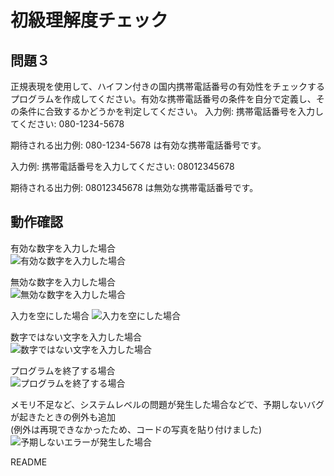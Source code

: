 # 初級理解度チェック
## 問題３
正規表現を使用して、ハイフン付きの国内携帯電話番号の有効性をチェックするプログラムを作成してください。有効な携帯電話番号の条件を自分で定義し、その条件に合致するかどうかを判定してください。
入力例:
    携帯電話番号を入力してください: 080-1234-5678

期待される出力例:
    080-1234-5678 は有効な携帯電話番号です。

入力例:
    携帯電話番号を入力してください: 08012345678

期待される出力例:
    08012345678 は無効な携帯電話番号です。

## 動作確認
有効な数字を入力した場合  
![有効な数字を入力した場合](https://github.com/user-attachments/assets/c521f543-649b-44e5-abfb-334a094b5cc4)
  
無効な数字を入力した場合  
![無効な数字を入力した場合](https://github.com/user-attachments/assets/0e43687b-2c01-4f74-90c8-9f280f34a1ea)
  
入力を空にした場合
![入力を空にした場合](https://github.com/user-attachments/assets/b4b498e1-b653-44b9-9a1b-61194247f796)
  
数字ではない文字を入力した場合  
![数字ではない文字を入力した場合](https://github.com/user-attachments/assets/d7803d43-b6a1-4a2b-939d-486361da5e89)
  
プログラムを終了する場合  
![プログラムを終了する場合](https://github.com/user-attachments/assets/40713f41-5498-487a-9de1-4727c89a0abd)
  
メモリ不足など、システムレベルの問題が発生した場合などで、予期しないバグが起きたときの例外も追加  
(例外は再現できなかったため、コードの写真を貼り付けました)  
![予期しないエラーが発生した場合](https://github.com/user-attachments/assets/a431b64a-a991-4593-92dd-37c7a5df9e29)

README
